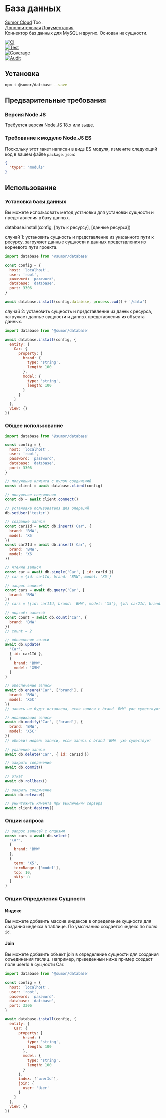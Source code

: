 # База данных

[Sumor Cloud](https://sumor.cloud) Tool.  
[Дополнительная Документация](https://sumor.cloud/database)  
Коннектор баз данных для MySQL и других. Основан на сущности.

[![CI](https://github.com/sumor-cloud/database/actions/workflows/ci.yml/badge.svg)](https://github.com/sumor-cloud/database/actions/workflows/ci.yml)  
[![Test](https://github.com/sumor-cloud/database/actions/workflows/ut.yml/badge.svg)](https://github.com/sumor-cloud/database/actions/workflows/ut.yml)  
[![Coverage](https://github.com/sumor-cloud/database/actions/workflows/coverage.yml/badge.svg)](https://github.com/sumor-cloud/database/actions/workflows/coverage.yml)  
[![Audit](https://github.com/sumor-cloud/database/actions/workflows/audit.yml/badge.svg)](https://github.com/sumor-cloud/database/actions/workflows/audit.yml)

## Установка

```bash
npm i @sumor/database --save
```

## Предварительные требования

### Версия Node.JS

Требуется версия Node.JS 18.x или выше.

### Требование к модулю Node.JS ES

Поскольку этот пакет написан в виде ES модуля, измените следующий код в вашем файле `package.json`:

```json
{
  "type": "module"
}
```

## Использование

### Установка базы данных

Вы можете использовать метод установки для установки сущности и представления в базу данных.

database.install(config, [путь к ресурсу], [данные ресурса])

случай 1: установить сущность и представление из указанного пути к ресурсу, загружает данные сущности и данных представления из корневого пути проекта.

```js
import database from '@sumor/database'

const config = {
  host: 'localhost',
  user: 'root',
  password: 'password',
  database: 'database',
  port: 3306
}

await database.install(config.database, process.cwd() + '/data')
```

случай 2: установить сущность и представление из данных ресурса, загружает данные сущности и данных представления из объекта данных.

```js
import database from '@sumor/database'

await database.install(config, {
  entity: {
    Car: {
      property: {
        brand: {
          type: 'string',
          length: 100
        },
        model: {
          type: 'string',
          length: 100
        }
      }
    }
  },
  view: {}
})
```

### Общее использование

```js
import database from '@sumor/database'

const config = {
  host: 'localhost',
  user: 'root',
  password: 'password',
  database: 'database',
  port: 3306
}

// получение клиента с пулом соединений
const client = await database.client(config)

// получение соединения
const db = await client.connect()

// установка пользователя для операций
db.setUser('tester')

// создание записи
const car1Id = await db.insert('Car', {
  brand: 'BMW',
  model: 'X5'
})
const car2Id = await db.insert('Car', {
  brand: 'BMW',
  model: 'X6'
})

// чтение записи
const car = await db.single('Car', { id: carId })
// car = {id: car1Id, brand: 'BMW', model: 'X5'}

// запрос записей
const cars = await db.query('Car', {
  brand: 'BMW'
})
// cars = [{id: car1Id, brand: 'BMW', model: 'X5'}, {id: car2Id, brand: 'BMW', model: 'X6'}]

// подсчёт записей
const count = await db.count('Car', {
  brand: 'BMW'
})
// count = 2

// обновление записи
await db.update(
  'Car',
  { id: car1Id },
  {
    brand: 'BMW',
    model: 'X5M'
  }
)

// обеспечение записи
await db.ensure('Car', ['brand'], {
  brand: 'BMW',
  model: 'X5C'
})
// запись не будет вставлена, если записи с brand 'BMW' уже существуют

// модификация записи
await db.modify('Car', ['brand'], {
  brand: 'BMW',
  model: 'X5C'
})
// обновит модель записи, если запись с brand 'BMW' уже существует

// удаление записи
await db.delete('Car', { id: car1Id })

// закрыть соединение
await db.commit()

// откат
await db.rollback()

// закрыть соединение
await db.release()

// уничтожить клиента при выключении сервера
await client.destroy()
```

### Опции запроса

```js
// запрос записей с опциями
const cars = await db.select(
  'Car',
  {
    brand: 'BMW'
  },
  {
    term: 'X5',
    termRange: ['model'],
    top: 10,
    skip: 0
  }
)
```

### Опции Определения Сущности

#### Индекс

Вы можете добавить массив индексов в определение сущности для создания индекса в таблице. По умолчанию создается индекс по полю `id`.

#### Join

Вы можете добавить объект join в определение сущности для создания объединения таблиц. Например, приведенный ниже пример создаст поле userId в сущности Car.

```js
import database from '@sumor/database'

const config = {
  host: 'localhost',
  user: 'root',
  password: 'password',
  database: 'database',
  port: 3306
}

await database.install(config, {
  entity: {
    Car: {
      property: {
        brand: {
          type: 'string',
          length: 100
        },
        model: {
          type: 'string',
          length: 100
        }
      },
      index: ['userId'],
      join: {
        user: 'User'
      }
    }
  },
  view: {}
})
```
